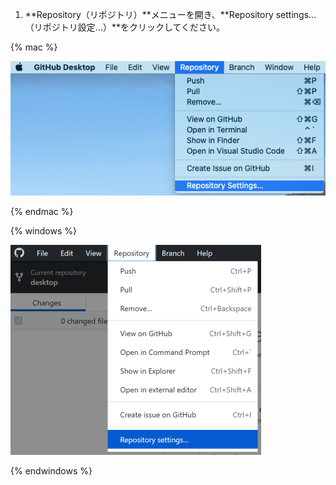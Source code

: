 1. **Repository（リポジトリ）**メニューを開き、**Repository settings...（リポジトリ設定...）**をクリックしてください。

  {% mac %}

  ![Macアプリケーションのリポジトリ設定メニューオプション](/assets/images/help/desktop/mac-repository-settings.png)

  {% endmac %}

  {% windows %}

  ![Windowsアプリケーションのリポジトリ設定メニューオプション](/assets/images/help/desktop/windows-repository-settings.png)

  {% endwindows %}
  

